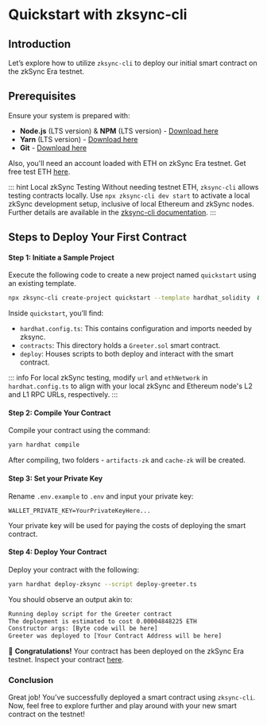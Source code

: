 # Quickstart with zksync-cli

## Introduction

Let’s explore how to utilize `zksync-cli` to deploy our initial smart contract on the zkSync Era testnet.

## Prerequisites

Ensure your system is prepared with:

- **Node.js** (LTS version) & **NPM** (LTS version) - [Download here](https://nodejs.org/en)
- **Yarn** (LTS version) - [Download here](https://v3.yarnpkg.com/getting-started/install)
- **Git** - [Download here](https://git-scm.com/downloads)

Also, you'll need an account loaded with ETH on zkSync Era testnet. Get free test ETH [here](https://goerli.portal.zksync.io/faucet).

::: hint Local zkSync Testing
Without needing testnet ETH, `zksync-cli` allows testing contracts locally. Use `npx zksync-cli dev start` to activate a local zkSync development setup, inclusive of local Ethereum and zkSync nodes. Further details are available in the [zksync-cli documentation](../../tools/zksync-cli/README.md).
:::

## Steps to Deploy Your First Contract

#### Step 1: Initiate a Sample Project

Execute the following code to create a new project named `quickstart` using an existing template.

```sh
npx zksync-cli create-project quickstart --template hardhat_solidity  && cd quickstart
```

Inside `quickstart`, you’ll find:

- `hardhat.config.ts`: This contains configuration and imports needed by zksync.
- `contracts`: This directory holds a `Greeter.sol` smart contract.
- `deploy`: Houses scripts to both deploy and interact with the smart contract.

::: info
For local zkSync testing, modify `url` and `ethNetwork` in `hardhat.config.ts` to align with your local zkSync and Ethereum node's L2 and L1 RPC URLs, respectively.
:::

#### Step 2: Compile Your Contract

Compile your contract using the command:

```sh
yarn hardhat compile
```

After compiling, two folders - `artifacts-zk` and `cache-zk` will be created.

#### Step 3: Set your Private Key

Rename `.env.example` to `.env` and input your private key:

```text
WALLET_PRIVATE_KEY=YourPrivateKeyHere...
```

Your private key will be used for paying the costs of deploying the smart contract.

#### Step 4: Deploy Your Contract

Deploy your contract with the following:

```sh
yarn hardhat deploy-zksync --script deploy-greeter.ts
```

You should observe an output akin to:

```sh
Running deploy script for the Greeter contract
The deployment is estimated to cost 0.00004848225 ETH
Constructor args: [Byte code will be here]
Greeter was deployed to [Your Contract Address will be here]
```

🎉 **Congratulations!** Your contract has been deployed on the zkSync Era testnet. Inspect your contract [here](https://goerli.explorer.zksync.io/).

### Conclusion

Great job! You’ve successfully deployed a smart contract using `zksync-cli`. Now, feel free to explore further and play around with your new smart contract on the testnet!
